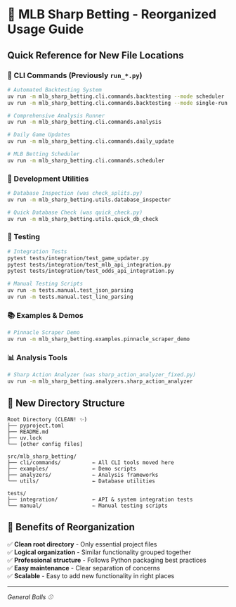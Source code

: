 # 🚀 MLB Sharp Betting - Reorganized Usage Guide

## Quick Reference for New File Locations

### 🔄 CLI Commands (Previously `run_*.py`)

```bash
# Automated Backtesting System
uv run -m mlb_sharp_betting.cli.commands.backtesting --mode scheduler
uv run -m mlb_sharp_betting.cli.commands.backtesting --mode single-run

# Comprehensive Analysis Runner  
uv run -m mlb_sharp_betting.cli.commands.analysis

# Daily Game Updates
uv run -m mlb_sharp_betting.cli.commands.daily_update

# MLB Betting Scheduler
uv run -m mlb_sharp_betting.cli.commands.scheduler
```

### 🔧 Development Utilities

```bash
# Database Inspection (was check_splits.py)
uv run -m mlb_sharp_betting.utils.database_inspector

# Quick Database Check (was quick_check.py)  
uv run -m mlb_sharp_betting.utils.quick_db_check
```

### 🧪 Testing

```bash
# Integration Tests
pytest tests/integration/test_game_updater.py
pytest tests/integration/test_mlb_api_integration.py  
pytest tests/integration/test_odds_api_integration.py

# Manual Testing Scripts
uv run -m tests.manual.test_json_parsing
uv run -m tests.manual.test_line_parsing
```

### 📚 Examples & Demos

```bash
# Pinnacle Scraper Demo
uv run -m mlb_sharp_betting.examples.pinnacle_scraper_demo
```

### 📊 Analysis Tools

```bash
# Sharp Action Analyzer (was sharp_action_analyzer_fixed.py)
uv run -m mlb_sharp_betting.analyzers.sharp_action_analyzer
```

## 📁 New Directory Structure

```
Root Directory (CLEAN! ✨)
├── pyproject.toml
├── README.md
├── uv.lock
└── [other config files]

src/mlb_sharp_betting/
├── cli/commands/          ← All CLI tools moved here
├── examples/              ← Demo scripts  
├── analyzers/             ← Analysis frameworks
└── utils/                 ← Database utilities

tests/
├── integration/           ← API & system integration tests
└── manual/                ← Manual testing scripts
```

## 🎯 Benefits of Reorganization

✅ **Clean root directory** - Only essential project files  
✅ **Logical organization** - Similar functionality grouped together  
✅ **Professional structure** - Follows Python packaging best practices  
✅ **Easy maintenance** - Clear separation of concerns  
✅ **Scalable** - Easy to add new functionality in right places

---
*General Balls ⚾* 